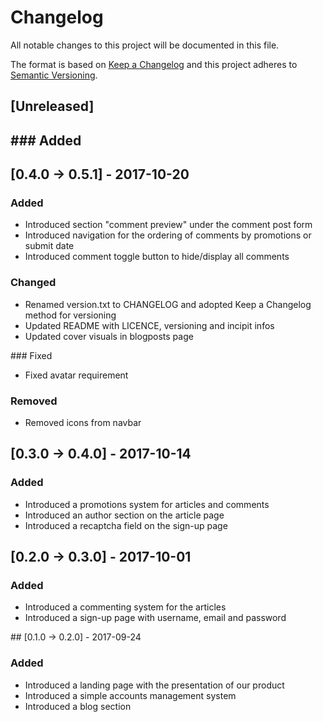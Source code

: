 # Changelog
All notable changes to this project will be documented in this file.

The format is based on [Keep a Changelog](http://keepachangelog.com/en/1.0.0/)
and this project adheres to [Semantic Versioning](http://semver.org/spec/v2.0.0.html).

## [Unreleased]
### Added
- 

## [0.4.0 → 0.5.1] - 2017-10-20
### Added
- Introduced section "comment preview" under the comment post form
- Introduced navigation for the ordering of comments by promotions or submit date
- Introduced comment toggle button to hide/display all comments

### Changed
- Renamed version.txt to CHANGELOG and adopted Keep a Changelog method for versioning
- Updated README with LICENCE, versioning and incipit infos
- Updated cover visuals in blogposts page

### Fixed
- Fixed avatar requirement 

### Removed
- Removed icons from navbar

## [0.3.0 → 0.4.0] - 2017-10-14
### Added
- Introduced a promotions system for articles and comments
- Introduced an author section on the article page
- Introduced a recaptcha field on the sign-up page

## [0.2.0 → 0.3.0] - 2017-10-01
### Added
- Introduced a commenting system for the articles
- Introduced a sign-up page with username, email and password 

## [0.1.0 → 0.2.0] - 2017-09-24
### Added
- Introduced a landing page with the presentation of our product
- Introduced a simple accounts management system
- Introduced a blog section